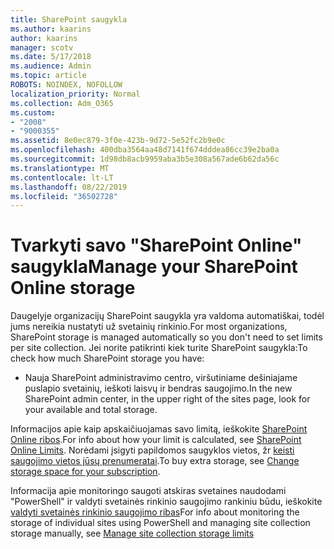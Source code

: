 ```yaml
---
title: SharePoint saugykla
ms.author: kaarins
author: kaarins
manager: scotv
ms.date: 5/17/2018
ms.audience: Admin
ms.topic: article
ROBOTS: NOINDEX, NOFOLLOW
localization_priority: Normal
ms.collection: Adm_O365
ms.custom:
- "2008"
- "9000355"
ms.assetid: 8e0ec879-3f0e-423b-9d72-5e52fc2b9e0c
ms.openlocfilehash: 400dba3564aa48d7141f674dddea86cc39e2ba0a
ms.sourcegitcommit: 1d98db8acb9959aba3b5e308a567ade6b62da56c
ms.translationtype: MT
ms.contentlocale: lt-LT
ms.lasthandoff: 08/22/2019
ms.locfileid: "36502728"
---
```

# <a name="manage-your-sharepoint-online-storage"></a><span data-ttu-id="d4f3f-102">Tvarkyti savo "SharePoint Online" saugykla</span><span class="sxs-lookup"><span data-stu-id="d4f3f-102">Manage your SharePoint Online storage</span></span>

<span data-ttu-id="d4f3f-103">Daugelyje organizacijų SharePoint saugykla yra valdoma automatiškai, todėl jums nereikia nustatyti už svetainių rinkinio.</span><span class="sxs-lookup"><span data-stu-id="d4f3f-103">For most organizations, SharePoint storage is managed automatically so you don't need to set limits per site collection.</span></span> <span data-ttu-id="d4f3f-104">Jei norite patikrinti kiek turite SharePoint saugykla:</span><span class="sxs-lookup"><span data-stu-id="d4f3f-104">To check how much SharePoint storage you have:</span></span>
  
- <span data-ttu-id="d4f3f-105">Nauja SharePoint administravimo centro, viršutiniame dešiniajame puslapio svetainių, ieškoti laisvų ir bendras saugojimo.</span><span class="sxs-lookup"><span data-stu-id="d4f3f-105">In the new SharePoint admin center, in the upper right of the sites page, look for your available and total storage.</span></span>

<span data-ttu-id="d4f3f-106">Informacijos apie kaip apskaičiuojamas savo limitą, ieškokite [SharePoint Online ribos](https://go.microsoft.com/fwlink/p/?LinkID=856113).</span><span class="sxs-lookup"><span data-stu-id="d4f3f-106">For info about how your limit is calculated, see [SharePoint Online Limits](https://go.microsoft.com/fwlink/p/?LinkID=856113).</span></span> <span data-ttu-id="d4f3f-107">Norėdami įsigyti papildomos saugyklos vietos, žr [keisti saugojimo vietos jūsų prenumeratai](https://go.microsoft.com/fwlink/?linkid=866428).</span><span class="sxs-lookup"><span data-stu-id="d4f3f-107">To buy extra storage, see [Change storage space for your subscription](https://go.microsoft.com/fwlink/?linkid=866428).</span></span>
  
<span data-ttu-id="d4f3f-108">Informacija apie monitoringo saugoti atskiras svetaines naudodami "PowerShell" ir valdyti svetainės rinkinio saugojimo rankiniu būdu, ieškokite [valdyti svetainės rinkinio saugojimo ribas](https://go.microsoft.com/fwlink/?linkid=867833)</span><span class="sxs-lookup"><span data-stu-id="d4f3f-108">For info about monitoring the storage of individual sites using PowerShell and managing site collection storage manually, see [Manage site collection storage limits](https://go.microsoft.com/fwlink/?linkid=867833)</span></span>
  